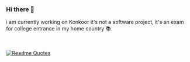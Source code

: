 ### Hi there 👋

i am currently working on Konkoor it's not a software project, it's an exam for college entrance in my home country 📚.

<img height="16" width="16" src="https://cdn.simpleicons.org/linkedin" />
  
[![Readme Quotes](https://quotes-github-readme.vercel.app/api?type=horizontal&theme=dark)](https://github.com/piyushsuthar/github-readme-quotes)
